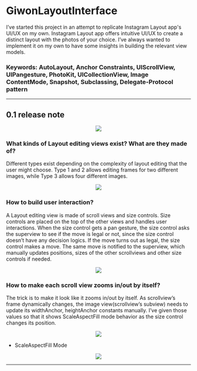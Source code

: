 # GiwonLayoutInterface

I’ve started this project in an attempt to replicate Instagram Layout app's UI/UX on my own.
Instagram Layout app offers intuitive UI/UX to create a distinct layout with the photos of your choice.
I’ve always wanted to implement it on my own to have some insights in building the relevant view models.

### Keywords: AutoLayout, Anchor Constraints, UIScrollView, UIPangesture, PhotoKit, UICollectionView, Image ContentMode, Snapshot, Subclassing, Delegate-Protocol pattern


----------------------------------------------------------------------------------------------------------------------------
## 0.1 release note

<p align="center">
<img src="https://user-images.githubusercontent.com/18760280/34079466-5a7086e8-e371-11e7-9d34-5bd30235a85c.gif">
</p>

### What kinds of Layout editing views exist? What are they made of?

Different types exist depending on the complexity of layout editing that the user might choose.
Type 1 and 2 allows editing frames for two different images, while Type 3 allows four different images.

<p align="center">
<img src="https://user-images.githubusercontent.com/18760280/34079483-c1358eb4-e371-11e7-9249-09b428219798.png">
</p>

### How to build user interaction?

A Layout editing view is made of scroll views and size controls. 
Size controls are placed on the top of the other views and handles user interactions. When the size control gets a pan gesture, the size control asks the superview to see if the move is legal or not, since the size control doesn’t have any decision logics. If the move turns out as legal, the size control makes a move. The same move is notified to the superview, which manually updates positions, sizes of the other scrollviews and other size controls if needed.

<p align="center">
<img src="https://user-images.githubusercontent.com/18760280/34079486-c1b5613e-e371-11e7-9bb2-acb8253a6f4f.png">
</p>


### How to make each scroll view zooms in/out by itself?

The trick is to make it look like it zooms in/out by itself.
As scrollview’s frame dynamically changes, the image view(scrollview’s subview) needs to update its widthAnchor, heightAnchor constants manually. I’ve given those values so that it shows ScaleAspectFill mode behavior as the size control changes its position.

<p align="center">
<img src="https://user-images.githubusercontent.com/18760280/34079485-c18e8f1e-e371-11e7-8644-2548dfacd096.png">
</p>

* ScaleAspectFill Mode
<p align="center">
<img src="https://user-images.githubusercontent.com/18760280/34079484-c165ad06-e371-11e7-9833-a5bede479d59.png">
</p>


----------------------------------------------------------------------------------------------------------------------------
